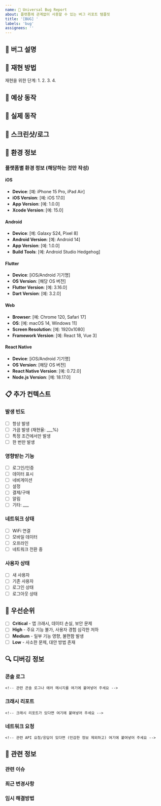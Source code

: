 ```yaml
---
name: 🐛 Universal Bug Report
about: 플랫폼에 관계없이 사용할 수 있는 버그 리포트 템플릿
title: '[BUG] '
labels: 'bug'
assignees: ''
---
```


## 🐛 버그 설명
<!-- 버그에 대한 명확하고 간결한 설명을 작성해주세요 -->

## 🔄 재현 방법
재현을 위한 단계:
1.
2.
3.
4.

## 🎯 예상 동작
<!-- 예상했던 동작에 대해 명확하고 간결한 설명을 작성해주세요 -->

## 📱 실제 동작
<!-- 실제로 일어난 일에 대해 명확하고 간결한 설명을 작성해주세요 -->

## 📸 스크린샷/로그
<!-- 가능하다면 문제를 설명하는 데 도움이 되는 스크린샷이나 로그를 추가해주세요 -->

## 🔧 환경 정보

### 플랫폼별 환경 정보 (해당하는 것만 작성)

#### iOS
- **Device**: [예: iPhone 15 Pro, iPad Air]
- **iOS Version**: [예: iOS 17.0]
- **App Version**: [예: 1.0.0]
- **Xcode Version**: [예: 15.0]

#### Android
- **Device**: [예: Galaxy S24, Pixel 8]
- **Android Version**: [예: Android 14]
- **App Version**: [예: 1.0.0]
- **Build Tools**: [예: Android Studio Hedgehog]

#### Flutter
- **Device**: [iOS/Android 기기명]
- **OS Version**: [해당 OS 버전]
- **Flutter Version**: [예: 3.16.0]
- **Dart Version**: [예: 3.2.0]

#### Web
- **Browser**: [예: Chrome 120, Safari 17]
- **OS**: [예: macOS 14, Windows 11]
- **Screen Resolution**: [예: 1920x1080]
- **Framework Version**: [예: React 18, Vue 3]

#### React Native
- **Device**: [iOS/Android 기기명]
- **OS Version**: [해당 OS 버전]
- **React Native Version**: [예: 0.72.0]
- **Node.js Version**: [예: 18.17.0]

## 📋 추가 컨텍스트

### 발생 빈도
- [ ] 항상 발생
- [ ] 가끔 발생 (재현율: ___%)
- [ ] 특정 조건에서만 발생
- [ ] 한 번만 발생

### 영향받는 기능
- [ ] 로그인/인증
- [ ] 데이터 표시
- [ ] 네비게이션
- [ ] 설정
- [ ] 결제/구매
- [ ] 알림
- [ ] 기타: ___

### 네트워크 상태
- [ ] WiFi 연결
- [ ] 모바일 데이터
- [ ] 오프라인
- [ ] 네트워크 전환 중

### 사용자 상태
- [ ] 새 사용자
- [ ] 기존 사용자
- [ ] 로그인 상태
- [ ] 로그아웃 상태

## 🚨 우선순위

- [ ] **Critical** - 앱 크래시, 데이터 손실, 보안 문제
- [ ] **High** - 주요 기능 불가, 사용자 경험 심각한 저하
- [ ] **Medium** - 일부 기능 영향, 불편함 발생
- [ ] **Low** - 사소한 문제, 대안 방법 존재

## 🔍 디버깅 정보

### 콘솔 로그
```
<!-- 관련 콘솔 로그나 에러 메시지를 여기에 붙여넣어 주세요 -->
```

### 크래시 리포트
```
<!-- 크래시 리포트가 있다면 여기에 붙여넣어 주세요 -->
```

### 네트워크 요청
```
<!-- 관련 API 요청/응답이 있다면 (민감한 정보 제외하고) 여기에 붙여넣어 주세요 -->
```

## 🔗 관련 정보

### 관련 이슈
<!-- 관련된 다른 이슈가 있다면 링크해주세요 -->

### 최근 변경사항
<!-- 이 버그가 나타나기 전 최근에 변경된 사항이 있다면 적어주세요 -->

### 임시 해결방법
<!-- 임시로 문제를 피할 수 있는 방법이 있다면 적어주세요 -->